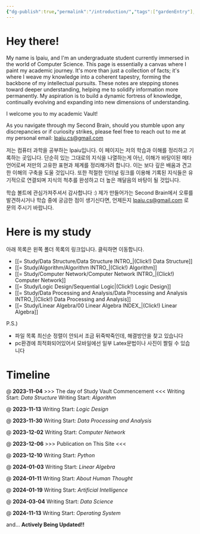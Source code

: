 ```yaml
---
{"dg-publish":true,"permalink":"/introduction/","tags":["gardenEntry"],"created":"2024-11-15T04:40:52.000+09:00","updated":"2025-02-08T00:58:30.213+09:00"}
---
```


# Hey there!

My name is lpaiu, and I'm an undergraduate student currently immersed in the world of Computer Science. This page is essentially a canvas where I paint my academic journey. It's more than just a collection of facts; it's where I weave my knowledge into a coherent tapestry, forming the backbone of my intellectual pursuits. These notes are stepping stones toward deeper understanding, helping me to solidify information more permanently. My aspiration is to build a dynamic fortress of knowledge, continually evolving and expanding into new dimensions of understanding.

I welcome you to my academic Vault!

As you navigate through my Second Brain, should you stumble upon any discrepancies or if curiosity strikes, please feel free to reach out to me at my personal email: lpaiu.cs@gmail.com


저는 컴퓨터 과학을 공부하는 lpaiu입니다. 이 페이지는 저의 학습과 이해를 정리하고 기록하는 곳입니다. 단순히 있는 그대로의 지식을 나열하는게 아닌, 이해가 바탕이된 메타언어로써 저만의 고유한 표현과 체계를 정리해가려 합니다. 이는 보다 깊은 배움과 견고한 이해의 구축을 도울 것입니다. 또한 적절한 인터널 링크를 이용해 기록된 지식들은 유기적으로 연결되며 지식의 척추를 완성하고 더 높은 깨달음의 바탕이 될 것입니다.

학습 볼트에 관심가져주셔서 감사합니다 :) 제가 만들어가는 Second Brain에서 오류를 발견하시거나 학습 중에 궁금한 점이 생기신다면, 언제든지 lpaiu.cs@gmail.com 로 문의 주시기 바랍니다.

# Here is my study
아래 목록은 왼쪽 폴더 목록의 링크입니다. 클릭하면 이동합니다.

- [[= Study/Data Structure/Data Structure INTRO_\|(Click!) Data Structure]]
- [[= Study/Algorithm/Algorithm INTRO_\|(Click!) Algorithm]]
- [[= Study/Computer Network/Computer Network INTRO_\|(Click!) Computer Network]]
- [[= Study/Logic Design/Sequential Logic\|(Click!) Logic Design]]
- [[= Study/Data Processing and Analysis/Data Processing and Analysis INTRO_\|(Click!) Data Processing and Analysis]]
- [[= Study/Linear Algebra/00 Linear Algebra INDEX_\|(Click!) Linear Algebra]]

P.S.)
- 파일 목록 최신순 정렬이 안되서 조금 뒤죽박죽인데, 해결방안을 찾고 있습니다
- pc환경에 최적화되어있어서 모바일에선 일부 Latex문법이나 사진이 짤릴 수 있습니다


# Timeline
@ **2023-11-04**
\>>> The day of Study Vault Commencement <<<
Writing Start: *Data Structure*
Writing Start: *Algorithm*

@ **2023-11-13**
Writing Start: *Logic Design*

@ **2023-11-30**
Writing Start: *Data Processing and Analysis*

@ **2023-12-02**
Writing Start: *Computer Network*

@ **2023-12-06**
\>>> Publication on This Site <<<

@ **2023-12-10**
Writing Start: *Python*

@ **2024-01-03**
Writing Start: *Linear Algebra*

@ **2024-01-11**
Writing Start: *About Human Thought*

@ **2024-01-19**
Writing Start: *Artificial Intelligence*

@ **2024-03-04**
Writing Start: *Data Science*

@ **2024-11-13**
Writing Start: *Operating System*

and... **Actively Being Updated!!**
